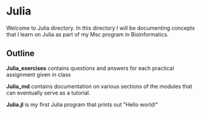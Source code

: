 # Julia
Welcome to Julia directory. In this directory I will be documenting concepts that I learn on Julia as part of my Msc program in Bioinformatics.

## Outline

**Julia_exercises** contains questions and answers for each practical assignment given in class

**Julia_md** contains documentation on various sections of the modules that can eventually serve as a tutorial.

**Julia.jl** is my first Julia program that prints  out "Hello world!" 
